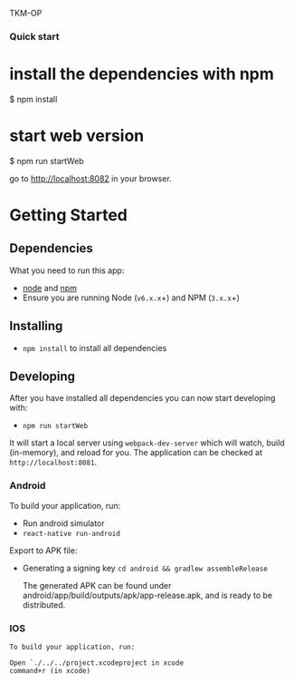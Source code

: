 TKM-OP

### Quick start

# install the dependencies with npm
$ npm install

# start web version
$ npm run startWeb

go to [http://localhost:8082](http://localhost:8082) in your browser.

# Getting Started

## Dependencies

What you need to run this app:
* [node](https://nodejs.org) and [npm](https://docs.npmjs.com/getting-started/what-is-npm)
* Ensure you are running Node (`v6.x.x`+) and NPM (`3.x.x`+)

## Installing

* `npm install` to install all dependencies

## Developing

After you have installed all dependencies you can now start developing with:

* `npm run startWeb`

It will start a local server using `webpack-dev-server` which will watch, build (in-memory), and reload for you. The application can be checked at `http://localhost:8081`.


### Android

To build your application, run:

* Run android simulator
* `react-native run-android`

Export to APK file:

* Generating a signing key
	`cd android && gradlew assembleRelease`

	The generated APK can be found under android/app/build/outputs/apk/app-release.apk, and is ready to be distributed.


### IOS

	To build your application, run:

	Open `./../../project.xcodeproject in xcode
	command+r (in xcode)

